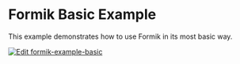 # Formik Basic Example

This example demonstrates how to use Formik in its most basic way.

[![Edit formik-example-basic](https://codesandbox.io/static/img/play-codesandbox.svg)](https://codesandbox.io/s/github/jaredpalmer/formik/tree/master/examples/basic?fontsize=14&hidenavigation=1&theme=dark)

